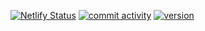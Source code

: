 [![Netlify Status](https://api.netlify.com/api/v1/badges/1c406493-f410-430e-b24e-1ec270eb3740/deploy-status)](https://app.netlify.com/sites/inver-portfolio/deploys)
[![commit activity](https://img.shields.io/github/commit-activity/m/invermn/portfolio)](https://github.com/invermn/portfolio)
[![version](https://img.shields.io/github/package-json/v/invermn/portfolio)](https://github.com/invermn/portfolio)